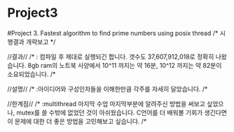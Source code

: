 # Project3

#Project 3. Fastest algorithm to find prime numbers using posix thread
/* 시행결과 개략보고 */

//결과//
/* : 컴파일 후 제대로 실행되긴 합니다. 갯수도 37,607,912,018로 정확히 나왔습니다.
8gb ram의 노트북 사양에서 10^11 까지는 약 16분, 10^12 까지는 약 82분이 소요되었습니다.
/*

//설명//
/*
:아이디어와 구성인자들을 이해한만큼 각주를 자세히 달았습니다.
/*

//한계점//
/*
:multithread 마지막 수업 마지막부분에 알려주신 방법을 써보고 싶었으나, mutex를 쓸 수밖에 없었던 것이 아쉬웠습니다.
C언어를 더 배워볼 기회가 생긴다면 이 문제에 대한 더 좋은 방법을 고민해보고 싶습니다.
/*
